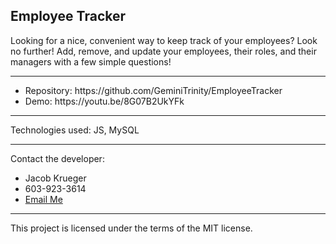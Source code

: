 <h2>Employee Tracker</h2>

Looking for a nice, convenient way to keep track of your employees? Look no further! Add, remove, and update your employees, their roles, and their managers with a few simple questions!

<hr>
<ul>
<li>Repository: https://github.com/GeminiTrinity/EmployeeTracker
<li>Demo: https://youtu.be/8G07B2UkYFk
</ul>
<hr>

Technologies used: JS, MySQL

<hr>

Contact the developer:
<ul>
<li>Jacob Krueger</li>
<li>603-923-3614</li>
<li><a href="mailto:jmk4u14@gmail.com">Email Me</a></li>
</ul>
<hr>

This project is licensed under the terms of the MIT license.
